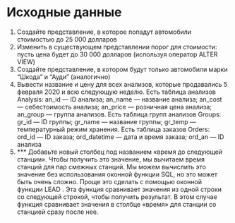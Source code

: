 # Исходные данные

1. Создайте представление, в которое попадут автомобили стоимостью до 25 000 долларов
2. Изменить в существующем представлении порог для стоимости: пусть цена будет до 30 000 долларов (используя оператор ALTER VIEW)
3. Создайте представление, в котором будут только автомобили марки “Шкода” и “Ауди” (аналогично)
4. Вывести название и цену для всех анализов, которые продавались 5 февраля 2020 и всю следующую неделю.
Есть таблица анализов Analysis:
an_id — ID анализа;
an_name — название анализа;
an_cost — себестоимость анализа;
an_price — розничная цена анализа;
an_group — группа анализов.
Есть таблица групп анализов Groups:
gr_id — ID группы;
gr_name — название группы;
gr_temp — температурный режим хранения.
Есть таблица заказов Orders:
ord_id — ID заказа;
ord_datetime — дата и время заказа;
ord_an — ID анализа
5. *** Добавьте новый столбец под названием «время до следующей станции». Чтобы получить это значение, мы вычитаем время станций для пар смежных станций. Мы можем вычислить это значение без использования оконной функции SQL, но это может быть очень сложно. Проще это сделать с помощью оконной функции LEAD . Эта функция сравнивает значения из одной строки со следующей строкой, чтобы получить результат. В этом случае функция сравнивает значения в столбце «время» для станции со станцией сразу после нее.
